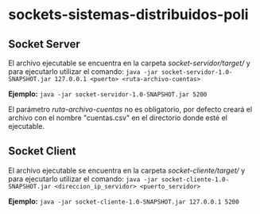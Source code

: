# sockets-sistemas-distribuidos-poli

## Socket Server

El archivo ejecutable se encuentra en la carpeta _socket-servidor/target/_ y para ejecutarlo utilizar el comando:
```java -jar socket-servidor-1.0-SNAPSHOT.jar 127.0.0.1 <puerto> <ruta-archivo-cuentas>```

**Ejemplo:** ```java -jar socket-servidor-1.0-SNAPSHOT.jar 5200```

El parámetro _ruta-archivo-cuentas_ no es obligatorio, por defecto creará el archivo con el nombre "cuentas.csv" en el directorio donde esté el ejecutable.

## Socket Client

El archivo ejecutable se encuentra en la carpeta _socket-cliente/target/_ y para ejecutarlo utilizar el comando:
```java -jar socket-cliente-1.0-SNAPSHOT.jar <direccion_ip_servidor> <puerto_servidor>```

**Ejemplo:** ```java -jar socket-cliente-1.0-SNAPSHOT.jar 127.0.0.1 5200```
